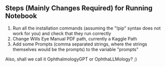 ## Steps (Mainly Changes Required) for Running Notebook
1. Run all the installation commands (assuming the "!pip" syntax does not work for you) and check that they run correctly
2. Change Wills Eye Manual PDF path, currently a Kaggle Path
3. Add some Prompts (comma separated strings, where the strings themselves would be the prompts) to the variable "prompts"

Also, shall we call it OphthalmologyGPT or OphthaLLMology? ;)